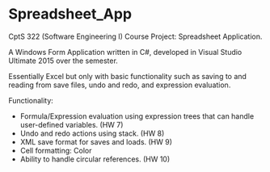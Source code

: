 # Spreadsheet_App
CptS 322 (Software Engineering I) Course Project: Spreadsheet Application.

A Windows Form Application written in C#, developed in Visual Studio Ultimate 2015 over the semester.

Essentially Excel but only with basic functionality such as saving to and reading from save files, undo and redo, and expression evaluation.

Functionality: 
- Formula/Expression evaluation using expression trees that can handle user-defined variables. (HW 7)
- Undo and redo actions using stack. (HW 8)
- XML save format for saves and loads. (HW 9)
- Cell formatting: Color
- Ability to handle circular references. (HW 10)
